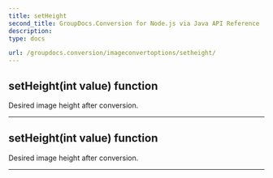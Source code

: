 ```yaml
---
title: setHeight
second_title: GroupDocs.Conversion for Node.js via Java API Reference
description: 
type: docs

url: /groupdocs.conversion/imageconvertoptions/setheight/
---
```


## setHeight(int value)  function

 Desired image height after conversion.
 


---


## setHeight(int value)  function

 Desired image height after conversion.
 


---


